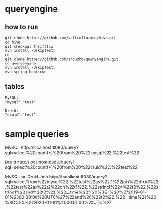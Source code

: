 # queryengine

## how to run
```
git clone https://github.com/valtroffuture/hive.git
cd hive
git checkout thriftfix
mvn install -DskipTests
cd ..
git clone https://github.com/zhouzhb/queryengine.git
cd queryengine 
mvn install -DskipTests
mvn spring-boot:run
```


## tables
```
MySQL:
"mysql"."test"

Druid:
"druid"."test"
```

# sample queries
MySQL
http://localhost:8080/query?sql=select%20count(*)%20from%20%22mysql%22.%22test%22

Druid
http://localhost:8080/query?sql=select%20count(*)%20from%20%22druid%22.%22test%22

MySQL-to-Druid Join
http://localhost:8080/query?sql=select*from%22mysql%22.%22test%22as%22t1%22join%22druid%22.%22test%22as%22t2%22on%22t1%22.%22strInc1%22=%22t2%22.%22strInc1%22and%22t2%22.%22__time%22%20%3E=%20%272019-01-01%2000:00:00%20UTC%27%20and%20%22t2%22.%22__time%22%20%3C%20%272020-01-01%2000:01:00%20UTC%27
